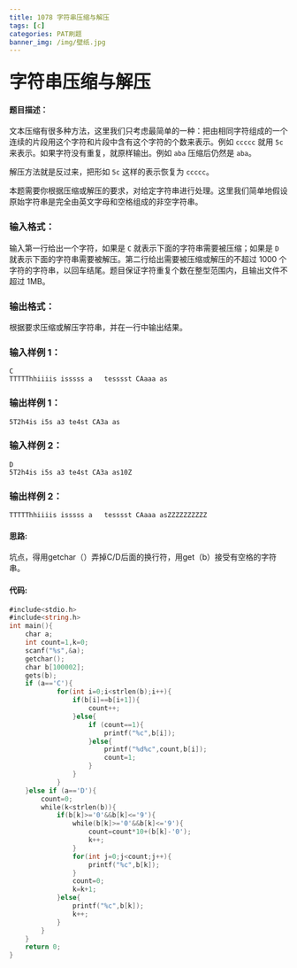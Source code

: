 ```yaml
---
title: 1078 字符串压缩与解压
tags: [c]
categories: PAT刷题
banner_img: /img/壁纸.jpg
---
```


### <font size=6px>字符串压缩与解压</font>

#### 题目描述：

文本压缩有很多种方法，这里我们只考虑最简单的一种：把由相同字符组成的一个连续的片段用这个字符和片段中含有这个字符的个数来表示。例如 `ccccc` 就用 `5c` 来表示。如果字符没有重复，就原样输出。例如 `aba` 压缩后仍然是 `aba`。

解压方法就是反过来，把形如 `5c` 这样的表示恢复为 `ccccc`。

本题需要你根据压缩或解压的要求，对给定字符串进行处理。这里我们简单地假设原始字符串是完全由英文字母和空格组成的非空字符串。

### 输入格式：

输入第一行给出一个字符，如果是 `C` 就表示下面的字符串需要被压缩；如果是 `D` 就表示下面的字符串需要被解压。第二行给出需要被压缩或解压的不超过 1000 个字符的字符串，以回车结尾。题目保证字符重复个数在整型范围内，且输出文件不超过 1MB。

### 输出格式：

根据要求压缩或解压字符串，并在一行中输出结果。

### 输入样例 1：

```in
C
TTTTThhiiiis isssss a   tesssst CAaaa as
```

### 输出样例 1：

```out
5T2h4is i5s a3 te4st CA3a as
```

### 输入样例 2：

```in
D
5T2h4is i5s a3 te4st CA3a as10Z
```

### 输出样例 2：

```out
TTTTThhiiiis isssss a   tesssst CAaaa asZZZZZZZZZZ
```

#### 思路:

坑点，得用getchar（）弄掉C/D后面的换行符，用get（b）接受有空格的字符串。

#### 代码:

```go
#include<stdio.h>
#include<string.h>
int main(){
	char a;
	int count=1,k=0;
	scanf("%s",&a);
    getchar();
	char b[100002];
	gets(b);
	if (a=='C'){
			for(int i=0;i<strlen(b);i++){
				if(b[i]==b[i+1]){
					count++;
				}else{
					if (count==1){
						printf("%c",b[i]);
					}else{
						printf("%d%c",count,b[i]);
						count=1;
					}
				}
			}
	}else if (a=='D'){
		count=0;
		while(k<strlen(b)){
			if(b[k]>='0'&&b[k]<='9'){
				while(b[k]>='0'&&b[k]<='9'){
					count=count*10+(b[k]-'0');
					k++;
				}
				for(int j=0;j<count;j++){
					printf("%c",b[k]);
				}
				count=0;
				k=k+1;
			}else{
				printf("%c",b[k]);
				k++;
			}
		}
	}	
	return 0;
} 
```


